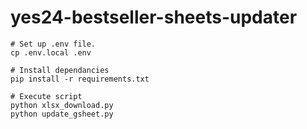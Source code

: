 # yes24-bestseller-sheets-updater

```
# Set up .env file.
cp .env.local .env

# Install dependancies
pip install -r requirements.txt

# Execute script
python xlsx_download.py
python update_gsheet.py
```
